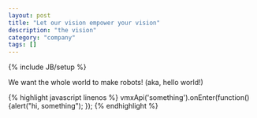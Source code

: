 ```yaml
---
layout: post
title: "Let our vision empower your vision"
description: "the vision"
category: "company"
tags: []
---
```

{% include JB/setup %}


We want the whole world to make robots! (aka, hello world!)

{% highlight javascript linenos %}
vmxApi('something').onEnter(function(){alert("hi, something"); });
{% endhighlight %}
